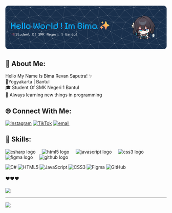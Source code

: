
![Bima Revan](img/github-header-banner%20(1).png)

<!--
**Birevv/Birevv** is a ✨ _special_ ✨ repository because its `README.md` (this file) appears on your GitHub profile.

Here are some ideas to get you started:

- 🔭 I’m currently working on ...
- 🌱 I’m currently learning ...
- 👯 I’m looking to collaborate on ...
- 🤔 I’m looking for help with ...
- 💬 Ask me about ...
- 📫 How to reach me: ...
- 😄 Pronouns: ...
- ⚡ Fun fact: ...
-->

## 💫 About Me:
Hello My Name Is Bima Revan Saputra! ✨<br>📍Yogyakarta | Bantul<br>🎓 Student Of SMK Negeri 1 Bantul<br>🌱 Always learning new things in programming 


## 🌐 Connect With Me:
[![Instagram](https://img.shields.io/badge/Instagram-%23E4405F.svg?logo=Instagram&logoColor=white)](https://instagram.com/bimarevansa) [![TikTok](https://img.shields.io/badge/TikTok-%23000000.svg?logo=TikTok&logoColor=white)](https://tiktok.com/@bimspersonality) [![email](https://img.shields.io/badge/Email-D14836?logo=gmail&logoColor=white)](mailto:bimarevansa2@gmail.com) 

## 🔭 Skills: 
<div align="left">
  <img src="https://cdn.jsdelivr.net/gh/devicons/devicon/icons/csharp/csharp-original.svg" height="50" alt="csharp logo"  />
  <img width="12" />
  <img src="https://cdn.jsdelivr.net/gh/devicons/devicon/icons/html5/html5-original.svg" height="50" alt="html5 logo"  />
  <img width="12" />
  <img src="https://cdn.jsdelivr.net/gh/devicons/devicon/icons/javascript/javascript-original.svg" height="50" alt="javascript logo"/>
  <img width="12" />
  <img src="https://cdn.jsdelivr.net/gh/devicons/devicon/icons/css3/css3-original.svg" height="50" alt="css3 logo"  />
  <img width="12" />
  <img src="https://cdn.jsdelivr.net/gh/devicons/devicon/icons/figma/figma-original.svg" height="50" alt="figma logo"  />
  <img width="12" />
  <img src="https://cdn.jsdelivr.net/gh/devicons/devicon/icons/github/github-original.svg" height="50" alt="github logo" />
</div>


![C#](https://img.shields.io/badge/c%23-%23239120.svg?style=for-the-badge&logo=csharp&logoColor=white) ![HTML5](https://img.shields.io/badge/html5-%23E34F26.svg?style=for-the-badge&logo=html5&logoColor=white) ![JavaScript](https://img.shields.io/badge/javascript-%23323330.svg?style=for-the-badge&logo=javascript&logoColor=%23F7DF1E) ![CSS3](https://img.shields.io/badge/css3-%231572B6.svg?style=for-the-badge&logo=css3&logoColor=white) ![Figma](https://img.shields.io/badge/figma-%23F24E1E.svg?style=for-the-badge&logo=figma&logoColor=white) ![GitHub](https://img.shields.io/badge/github-%23121011.svg?style=for-the-badge&logo=github&logoColor=white) 

#### ❤️❤️❤️

<img align="center" height="200" src="https://media4.giphy.com/media/v1.Y2lkPTc5MGI3NjExMjNpYTJ5bmt6bjVkNmp6Nm5zdGV2ZGhsZ3B2anhuZWV6NzZubG1wcCZlcD12MV9pbnRlcm5hbF9naWZfYnlfaWQmY3Q9Zw/yjjDRrfuctDHCtKxzf/giphy.gif"  />

---
[![](https://visitcount.itsvg.in/api?id=Birevv&icon=0&color=0)](https://visitcount.itsvg.in)

<!-- Proudly created with GPRM ( https://gprm.itsvg.in ) -->
